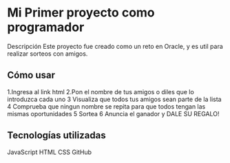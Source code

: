 # Mi Primer proyecto como programador 

Descripción
Este proyecto fue creado como un reto en Oracle, y es util para realizar sorteos con amigos.

## Cómo usar
1.Ingresa al link html 
2.Pon el nombre de tus amigos o diles que lo introduzca cada uno
3 Visualiza  que todos tus amigos sean parte de la lista
4 Comprueba que ningun nombre se repita para que todos tengan las mismas oportunidades
5 Sortea
6 Anuncia el ganador y DALE SU REGALO!

## Tecnologías utilizadas

JavaScript
HTML
CSS
GitHub
